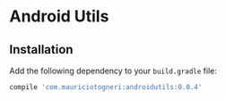 # Android Utils

## Installation
Add the following dependency to your `build.gradle` file:

```groovy
compile 'com.mauriciotogneri:androidutils:0.0.4'
```